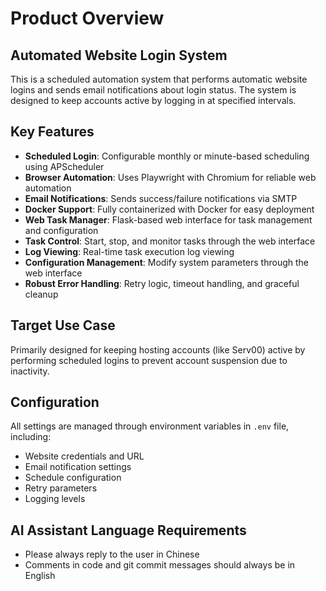 # Product Overview

## Automated Website Login System

This is a scheduled automation system that performs automatic website logins and sends email notifications about login status. The system is designed to keep accounts active by logging in at specified intervals.

## Key Features

- **Scheduled Login**: Configurable monthly or minute-based scheduling using APScheduler
- **Browser Automation**: Uses Playwright with Chromium for reliable web automation
- **Email Notifications**: Sends success/failure notifications via SMTP
- **Docker Support**: Fully containerized with Docker for easy deployment
- **Web Task Manager**: Flask-based web interface for task management and configuration
- **Task Control**: Start, stop, and monitor tasks through the web interface
- **Log Viewing**: Real-time task execution log viewing
- **Configuration Management**: Modify system parameters through the web interface
- **Robust Error Handling**: Retry logic, timeout handling, and graceful cleanup

## Target Use Case

Primarily designed for keeping hosting accounts (like Serv00) active by performing scheduled logins to prevent account suspension due to inactivity.

## Configuration

All settings are managed through environment variables in `.env` file, including:
- Website credentials and URL
- Email notification settings
- Schedule configuration
- Retry parameters
- Logging levels

## AI Assistant Language Requirements

- Please always reply to the user in Chinese
- Comments in code and git commit messages should always be in English